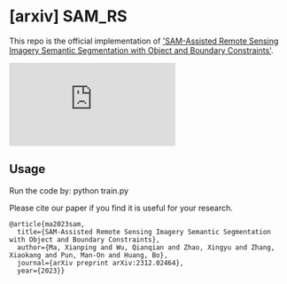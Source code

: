 # [arxiv] SAM_RS

This repo is the official implementation of ['SAM-Assisted Remote Sensing Imagery Semantic Segmentation with Object and Boundary Constraints'](https://arxiv.org/abs/2312.02464).

![framework](https://github.com/sstary/SSRS/docs/SAM_RS.pdf)

## Usage
Run the code by: python train.py

Please cite our paper if you find it is useful for your research.

```
@article{ma2023sam,
  title={SAM-Assisted Remote Sensing Imagery Semantic Segmentation with Object and Boundary Constraints},
  author={Ma, Xianping and Wu, Qianqian and Zhao, Xingyu and Zhang, Xiaokang and Pun, Man-On and Huang, Bo},
  journal={arXiv preprint arXiv:2312.02464},
  year={2023}}
  ```

